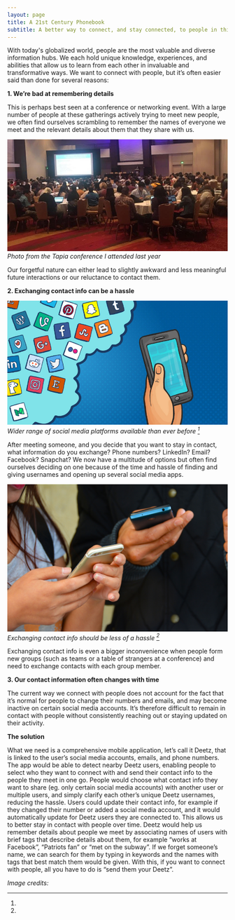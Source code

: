 ```yaml
---
layout: page
title: A 21st Century Phonebook
subtitle: A better way to connect, and stay connected, to people in this digital age
---
```

With today's globalized world, people are the most valuable and diverse information hubs. We each hold unique knowledge, experiences, and abilities that allow us to learn from each other in invaluable and transformative ways. We want to connect with people, but it’s often easier said than done for several reasons:


**1. We’re bad at remembering details**


This is perhaps best seen at a conference or networking event. With a large number of people at these gatherings actively trying to meet new people, we often find ourselves scrambling to remember the names of everyone we meet and the relevant details about them that they share with us.

![Tapia conference](/img/tapia.jpg) *Photo from the Tapia conference I attended last year*


Our forgetful nature can either lead to slightly awkward and less meaningful future interactions or our reluctance to contact them. 


**2. Exchanging contact info can be a hassle**


![Social Media](/img/socialmedia.jpg) *Wider range of social media platforms available than ever before [^1]*

After meeting someone, and you decide that you want to stay in contact, what information do you exchange? Phone numbers? LinkedIn?  Email? Facebook? Snapchat? We now have a multitude of options but often find ourselves deciding on one because of the time and hassle of finding and giving usernames and opening up several social media apps. 


![People exchanging contact info](/img/exchangenums.jpeg) *Exchanging contact info should be less of a hassle [^2]*


Exchanging contact info is even a bigger inconvenience when people form new groups (such as teams or a table of strangers at a conference) and need to exchange contacts with each group member. 


**3. Our contact information often changes with time**


The current way we connect with people does not account for the fact that it’s normal for people to change their numbers and emails, and may become inactive on certain social media accounts. It’s therefore difficult to remain in contact with people without consistently reaching out or staying updated on their activity. 


**The solution**


What we need is a comprehensive mobile application, let’s call it Deetz, that is linked to the user’s social media accounts, emails, and phone numbers. The app would be able to detect nearby Deetz users, enabling people to select who they want to connect with and send their contact info to the people they meet in one go. People would choose what contact info they want to share (eg. only certain social media accounts) with another user or multiple users, and simply clarify each other’s unique Deetz usernames, reducing the hassle. Users could update their contact info, for example if they changed their number or added a social media account, and it would automatically update for Deetz users they are connected to. This allows us to better stay in contact with people over time. Deetz would help us remember details about people we meet by associating names of users with brief tags that describe details about them, for example “works at Facebook”, “Patriots fan” or “met on the subway”. If we forget someone’s name, we can search for them by typing in keywords and the names with tags that best match them would be given. With this, if you want to connect with people, all you have to do is “send them your Deetz”.

_Image credits:_

[^1]: 
[^2]:

